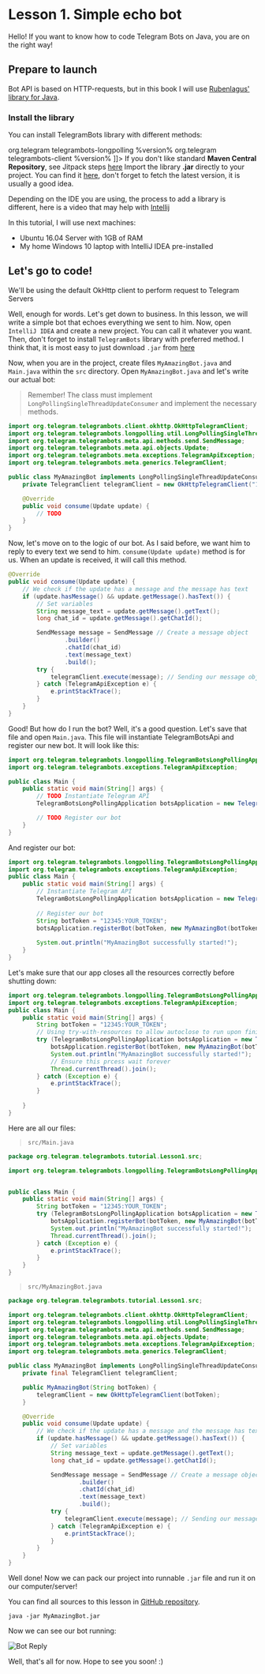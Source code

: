 # Lesson 1. Simple echo bot

Hello! If you want to know how to code Telegram Bots on Java, you are on the right way!

## Prepare to launch

Bot API is based on HTTP-requests, but in this book I will use [Rubenlagus' library for Java](%project_url%).

### Install the library

You can install TelegramBots library with different methods:

<tabs group="dependency">
    <tab title="Maven" group-key="Maven">
        <code-block lang="xml">
            <![CDATA[
            <dependency>
              <groupId>org.telegram</groupId>
              <artifactId>telegrambots-longpolling</artifactId>
              <version>%version%</version>
            </dependency>
            <dependency>
              <groupId>org.telegram</groupId>
              <artifactId>telegrambots-client</artifactId>
              <version>%version%</version>
            </dependency>
            ]]>
        </code-block>
    </tab>
    <tab title="Gradle" group-key="Gradle">
        <code-block lang="gradle">
            <![CDATA[
                implementation 'org.telegram:telegrambots-longpolling:%version%'
                implementation 'org.telegram:telegrambots-client:%version%'
            ]]>
        </code-block>
    </tab>
    <tab title="JitPack" group-key="JitPack">
        If you don't like standard <b>Maven Central Repository</b>,
        see Jitpack steps <a href="https://jitpack.io/#rubenlagus/TelegramBots">here</a>
    </tab>  
    <tab title="Manual Jar" group-key="Manual">
        Import the library <b>.jar</b> directly to your project. You can find it <a href="https://github.com/rubenlagus/TelegramBots/releases">here</a>, don't forget to fetch the latest version, it is usually a good idea. 
        <p></p>
        Depending on the IDE you are using, the process to add a library is different, here is a video that may help with <a href="https://www.youtube.com/watch?v=NZaH4tjwMYg">Intellij</a>
    </tab>
</tabs>

In this tutorial, I will use next machines:

* Ubuntu 16.04 Server with 1GB of RAM
* My home Windows 10 laptop with IntelliJ IDEA pre-installed

## Let's go to code!

<note>
    <p>
        We'll be using the default OkHttp client to perform request to Telegram Servers
    </p>
</note>

Well, enough for words. 
Let's get down to business. 
In this lesson, we will write a simple bot that echoes everything we sent to him. 
Now, open `IntelliJ IDEA` and create a new project.
You can call it whatever you want.
Then, don't forget to install `TelegramBots` library with preferred method. 
I think that, it is most easy to just download `.jar`
from [here](https://github.com/rubenlagus/TelegramBots/releases/latest)

Now, when you are in the project, create files `MyAmazingBot.java` and `Main.java` within the `src` directory. Open `MyAmazingBot.java` and let's write our actual bot:

> Remember! The class must implement `LongPollingSingleThreadUpdateConsumer` and implement the necessary methods.

```java
import org.telegram.telegrambots.client.okhttp.OkHttpTelegramClient;
import org.telegram.telegrambots.longpolling.util.LongPollingSingleThreadUpdateConsumer;
import org.telegram.telegrambots.meta.api.methods.send.SendMessage;
import org.telegram.telegrambots.meta.api.objects.Update;
import org.telegram.telegrambots.meta.exceptions.TelegramApiException;
import org.telegram.telegrambots.meta.generics.TelegramClient;

public class MyAmazingBot implements LongPollingSingleThreadUpdateConsumer {
    private TelegramClient telegramClient = new OkHttpTelegramClient("12345:YOUR_TOKEN");

    @Override
    public void consume(Update update) {
        // TODO
    }
}
```

Now, let's move on to the logic of our bot.
As I said before, we want him to reply to every text we send to him. 
`consume(Update update)` method is for us.
When an update is received, it will call this method.

```java
@Override
public void consume(Update update) {
    // We check if the update has a message and the message has text
    if (update.hasMessage() && update.getMessage().hasText()) {
        // Set variables
        String message_text = update.getMessage().getText();
        long chat_id = update.getMessage().getChatId();

        SendMessage message = SendMessage // Create a message object
                .builder()
                .chatId(chat_id)
                .text(message_text)
                .build();
        try {
            telegramClient.execute(message); // Sending our message object to user
        } catch (TelegramApiException e) {
            e.printStackTrace();
        }
    }
}
```

Good! 
But how do I run the bot? 
Well, it's a good question. 
Let's save that file and open `Main.java`. 
This file will instantiate TelegramBotsApi and register our new bot. 
It will look like this:

```java
import org.telegram.telegrambots.longpolling.TelegramBotsLongPollingApplication;
import org.telegram.telegrambots.exceptions.TelegramApiException;

public class Main {
    public static void main(String[] args) {
        // TODO Instantiate Telegram API
        TelegramBotsLongPollingApplication botsApplication = new TelegramBotsLongPollingApplication();

        // TODO Register our bot
    }
}
```

And register our bot:

```java
import org.telegram.telegrambots.longpolling.TelegramBotsLongPollingApplication;
import org.telegram.telegrambots.exceptions.TelegramApiException;
public class Main {
    public static void main(String[] args) {
        // Instantiate Telegram API
        TelegramBotsLongPollingApplication botsApplication = new TelegramBotsLongPollingApplication();
       
        // Register our bot
        String botToken = "12345:YOUR_TOKEN";
        botsApplication.registerBot(botToken, new MyAmazingBot(botToken));
       
        System.out.println("MyAmazingBot successfully started!");
    }
}
```

Let's make sure that our app closes all the resources correctly before shutting down:

```java
import org.telegram.telegrambots.longpolling.TelegramBotsLongPollingApplication;
import org.telegram.telegrambots.exceptions.TelegramApiException;
public class Main {
    public static void main(String[] args) {
        String botToken = "12345:YOUR_TOKEN";
        // Using try-with-resources to allow autoclose to run upon finishing 
        try (TelegramBotsLongPollingApplication botsApplication = new TelegramBotsLongPollingApplication()) {
            botsApplication.registerBot(botToken, new MyAmazingBot(botToken));
            System.out.println("MyAmazingBot successfully started!");
            // Ensure this prcess wait forever 
            Thread.currentThread().join();
        } catch (Exception e) {
            e.printStackTrace();
        }
        
    }
}
```

Here are all our files:

> `src/Main.java`

```java
package org.telegram.telegrambots.tutorial.Lesson1.src;

import org.telegram.telegrambots.longpolling.TelegramBotsLongPollingApplication;


public class Main {
    public static void main(String[] args) {
        String botToken = "12345:YOUR_TOKEN";
        try (TelegramBotsLongPollingApplication botsApplication = new TelegramBotsLongPollingApplication()) {
            botsApplication.registerBot(botToken, new MyAmazingBot(botToken));
            System.out.println("MyAmazingBot successfully started!");
            Thread.currentThread().join();
        } catch (Exception e) {
            e.printStackTrace();
        }
    }
}
```

> `src/MyAmazingBot.java`

```java
package org.telegram.telegrambots.tutorial.Lesson1.src;

import org.telegram.telegrambots.client.okhttp.OkHttpTelegramClient;
import org.telegram.telegrambots.longpolling.util.LongPollingSingleThreadUpdateConsumer;
import org.telegram.telegrambots.meta.api.methods.send.SendMessage;
import org.telegram.telegrambots.meta.api.objects.Update;
import org.telegram.telegrambots.meta.exceptions.TelegramApiException;
import org.telegram.telegrambots.meta.generics.TelegramClient;

public class MyAmazingBot implements LongPollingSingleThreadUpdateConsumer {
    private final TelegramClient telegramClient;

    public MyAmazingBot(String botToken) {
        telegramClient = new OkHttpTelegramClient(botToken);
    }

    @Override
    public void consume(Update update) {
        // We check if the update has a message and the message has text
        if (update.hasMessage() && update.getMessage().hasText()) {
            // Set variables
            String message_text = update.getMessage().getText();
            long chat_id = update.getMessage().getChatId();

            SendMessage message = SendMessage // Create a message object
                    .builder()
                    .chatId(chat_id)
                    .text(message_text)
                    .build();
            try {
                telegramClient.execute(message); // Sending our message object to user
            } catch (TelegramApiException e) {
                e.printStackTrace();
            }
        }
    }
}
```

Well done! Now we can pack our project into runnable `.jar` file and run it on our computer/server!

You can find all sources to this lesson in [GitHub repository](https://github.com/rubenlagus/TelegramBotsDocumentation/tree/main/java-telegram-bot-tutorial).

```text
java -jar MyAmazingBot.jar
```

Now we can see our bot running:

<img src="bot_reply.jpg" alt="Bot Reply" />

Well, that's all for now. Hope to see you soon! :)


